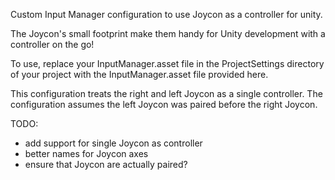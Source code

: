Custom Input Manager configuration to use Joycon as a controller for unity.

The Joycon's small footprint make them handy for Unity development with a
controller on the go!

To use, replace your InputManager.asset file in the ProjectSettings
directory of your project with the InputManager.asset file provided
here.

This configuration treats the right and left Joycon as a single controller.
The configuration assumes the left Joycon was paired before the right Joycon.

TODO:
* add support for single Joycon as controller
* better names for Joycon axes
* ensure that Joycon are actually paired?
